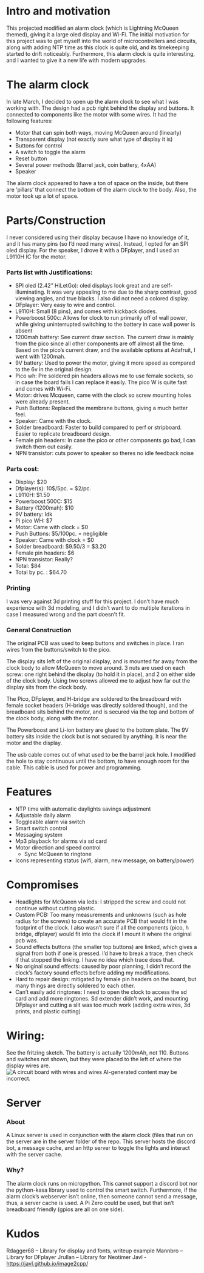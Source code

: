 # Intro and motivation

This projected modified an alarm clock (which is Lightning McQueen themed), giving it a large oled display and Wi-Fi. The initial motivation for this project was to get myself into the world of microcontrollers and circuits, along with adding NTP time as this clock is quite old, and its timekeeping started to drift noticeably. Furthermore, this alarm clock is quite interesting, and I wanted to give it a new life with modern upgrades.

# The alarm clock

In late March, I decided to open up the alarm clock to see what I was working with. The design had a pcb right behind the display and buttons. It connected to components like the motor with some wires. It had the following features:

-   Motor that can spin both ways, moving McQueen around (linearly)
-   Transparent display (not exactly sure what type of display it is)
-   Buttons for control
-   A switch to toggle the alarm
-   Reset button
-   Several power methods (Barrel jack, coin battery, 4xAA)
-   Speaker

The alarm clock appeared to have a ton of space on the inside, but there are ‘pillars’ that connect the bottom of the alarm clock to the body. Also, the motor took up a lot of space.

# Parts/Construction

I never considered using their display because I have no knowledge of it, and it has many pins (so I’d need many wires). Instead, I opted for an SPI oled display. For the speaker, I drove it with a DFplayer, and I used an L9110H IC for the motor.

### Parts list with Justifications:

-   SPI oled (2.42” HiLetGo): oled displays look great and are self-illuminating. It was very appealing to me due to the sharp contrast, good viewing angles, and true blacks. I also did not need a colored display.
-   DFplayer: Very easy to wire and control.
-   L9110H: Small (8 pins), and comes with kickback diodes.
-   Powerboost 500c: Allows for clock to run primarily off of wall power, while giving uninterrupted switching to the battery in case wall power is absent
-   1200mah battery: See current draw section. The current draw is mainly from the pico since all other components are off almost all the time. Based on the pico’s current draw, and the available options at Adafruit, I went with 1200mah.
-   9V battery: Used to power the motor, giving it more speed as compared to the 6v in the original design.
-   Pico wh: Pre soldered pin headers allows me to use female sockets, so in case the board fails I can replace it easily. The pico W is quite fast and comes with Wi-Fi.
-   Motor: drives Mcqueen, came with the clock so screw mounting holes were already present.
-   Push Buttons: Replaced the membrane buttons, giving a much better feel.
-   Speaker: Came with the clock.
-   Solder breadboard: Faster to build compared to perf or stripboard. Easier to replicate breadboard design.
-   Female pin headers: In case the pico or other components go bad, I can switch them out easily.
-   NPN transistor: cuts power to speaker so theres no idle feedback noise

### Parts cost:

-   Display: \$20
-   Dfplayer(s): 10\$/5pc. = \$2/pc.
-   L9110H: \$1.50
-   Powerboost 500C: \$15
-   Battery (1200mah): \$10
-   9V battery: Idk
-   Pi pico WH: \$7
-   Motor: Came with clock = \$0
-   Push Buttons: \$5/100pc. = negligible
-   Speaker: Came with clock = \$0
-   Solder breadboard: \$9.50/3 = \$3.20
-   Female pin headers: \$6
-   NPN transistor: Really?
-   Total: \$84
-   Total by pc. : \$64.70

### Printing

I was very against 3d printing stuff for this project. I don’t have much experience with 3d modeling, and I didn’t want to do multiple iterations in case I measured wrong and the part doesn’t fit.

### General Construction

The original PCB was used to keep buttons and switches in place. I ran wires from the buttons/switch to the pico.

The display sits left of the original display, and is mounted far away from the clock body to allow McQueen to move around. 3 nuts are used on each screw: one right behind the display (to hold it in place), and 2 on either side of the clock body. Using two screws allowed me to adjust how far out the display sits from the clock body.

The Pico, DFplayer, and H-bridge are soldered to the breadboard with female socket headers (H-bridge was directly soldered though), and the breadboard sits behind the motor, and is secured via the top and bottom of the clock body, along with the motor.

The Powerboost and Li-ion battery are glued to the bottom plate. The 9V battery sits inside the clock but is not secured by anything. It is near the motor and the display.

The usb cable comes out of what used to be the barrel jack hole. I modified the hole to stay continuous until the bottom, to have enough room for the cable. This cable is used for power and programming.

# Features

-   NTP time with automatic daylights savings adjustment
-   Adjustable daily alarm
-   Toggleable alarm via switch
-   Smart switch control
-   Messaging system
-   Mp3 playback for alarms via sd card
-   Motor direction and speed control
    -   Sync McQueen to ringtone
-   Icons representing status (wifi, alarm, new message, on battery/power)

# Compromises

-   Headlights for McQueen via leds: I stripped the screw and could not continue without cutting plastic.
-   Custom PCB: Too many measurements and unknowns (such as hole radius for the screws) to create an accurate PCB that would fit in the footprint of the clock. I also wasn’t sure if all the components (pico, h bridge, dfplayer) would fit into the clock if I mount it where the original pcb was.
-   Sound effects buttons (the smaller top buttons) are linked, which gives a signal from both if one is pressed. I’d have to break a trace, then check if that stopped the linking. I have no idea which trace does that.
-   No original sound effects: caused by poor planning, I didn’t record the clock’s factory sound effects before adding my modifications.
-   Hard to repair design: mitigated by female pin headers on the board, but many things are directly soldered to each other.
-   Can’t easily add ringtones: I need to open the clock to access the sd card and add more ringtones. Sd extender didn’t work, and mounting DFplayer and cutting a slit was too much work (adding extra wires, 3d prints, and plastic cutting)

# Wiring:

See the fritzing sketch. The battery is actually 1200mAh, not 110. Buttons and switches not shown, but they were placed to the left of where the display wires are.![A circuit board with wires and wires AI-generated content may be incorrect.](media/472b96aceb492c032d1c6e3a7593675c.png)

# Server

### About

A Linux server is used in conjunction with the alarm clock (files that run on the server are in the server folder of the repo. This server hosts the discord bot, a message cache, and an http server to toggle the lights and interact with the server cache.

### Why?

The alarm clock runs on micropython. This cannot support a discord bot nor the python-kasa library used to control the smart switch. Furthermore, if the alarm clock’s webserver isn’t online, then someone cannot send a message, thus, a server cache is used. A Pi Zero could be used, but that isn’t breadboard friendly (gpios are all on one side).

# Kudos

Rdagger68 – Library for display and fonts, writeup example
Mannbro – Library for DFplayer
Jrullan – Library for Neotimer
Javl - https://javl.github.io/image2cpp/
# 
